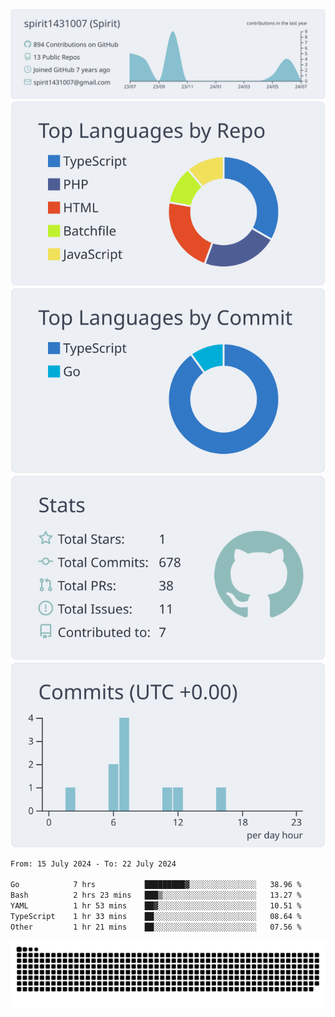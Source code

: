 [![](https://raw.githubusercontent.com/spirit1431007/spirit1431007/master/profile-summary-card-output/nord_bright/0-profile-details.svg)](https://git.io/spiritx)
[![](https://raw.githubusercontent.com/spirit1431007/spirit1431007/master/profile-summary-card-output/nord_bright/1-repos-per-language.svg)](https://git.io/spiritx) [![](https://raw.githubusercontent.com/spirit1431007/spirit1431007/master/profile-summary-card-output/nord_bright/2-most-commit-language.svg)](https://git.io/spiritx)
[![](https://raw.githubusercontent.com/spirit1431007/spirit1431007/master/profile-summary-card-output/nord_bright/3-stats.svg)](https://git.io/spiritx) [![](https://raw.githubusercontent.com/spirit1431007/spirit1431007/master/profile-summary-card-output/nord_bright/4-productive-time.svg)](https://git.io/spiritx)

<!--START_SECTION:waka-->

```txt
From: 15 July 2024 - To: 22 July 2024

Go            7 hrs           █████████▓░░░░░░░░░░░░░░░   38.96 %
Bash          2 hrs 23 mins   ███▒░░░░░░░░░░░░░░░░░░░░░   13.27 %
YAML          1 hr 53 mins    ██▓░░░░░░░░░░░░░░░░░░░░░░   10.51 %
TypeScript    1 hr 33 mins    ██░░░░░░░░░░░░░░░░░░░░░░░   08.64 %
Other         1 hr 21 mins    ██░░░░░░░░░░░░░░░░░░░░░░░   07.56 %
```

<!--END_SECTION:waka-->

![contribution](https://github.com/spirit1431007/spirit1431007/blob/output/github-contribution-grid-snake.svg)
